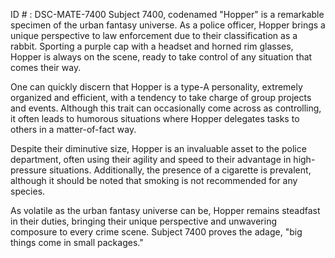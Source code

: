 ID # : DSC-MATE-7400
Subject 7400, codenamed "Hopper" is a remarkable specimen of the urban fantasy universe. As a police officer, Hopper brings a unique perspective to law enforcement due to their classification as a rabbit. Sporting a purple cap with a headset and horned rim glasses, Hopper is always on the scene, ready to take control of any situation that comes their way.

One can quickly discern that Hopper is a type-A personality, extremely organized and efficient, with a tendency to take charge of group projects and events. Although this trait can occasionally come across as controlling, it often leads to humorous situations where Hopper delegates tasks to others in a matter-of-fact way.

Despite their diminutive size, Hopper is an invaluable asset to the police department, often using their agility and speed to their advantage in high-pressure situations. Additionally, the presence of a cigarette is prevalent, although it should be noted that smoking is not recommended for any species.

As volatile as the urban fantasy universe can be, Hopper remains steadfast in their duties, bringing their unique perspective and unwavering composure to every crime scene. Subject 7400 proves the adage, "big things come in small packages."
